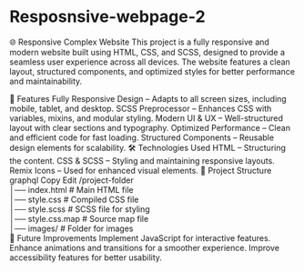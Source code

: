 # Resposnsive-webpage-2
🌐 Responsive Complex Website
This project is a fully responsive and modern website built using HTML, CSS, and SCSS, designed to provide a seamless user experience across all devices. The website features a clean layout, structured components, and optimized styles for better performance and maintainability.

🚀 Features
Fully Responsive Design – Adapts to all screen sizes, including mobile, tablet, and desktop.
SCSS Preprocessor – Enhances CSS with variables, mixins, and modular styling.
Modern UI & UX – Well-structured layout with clear sections and typography.
Optimized Performance – Clean and efficient code for fast loading.
Structured Components – Reusable design elements for scalability.
🛠️ Technologies Used
HTML – Structuring the content.
CSS & SCSS – Styling and maintaining responsive layouts.
Remix Icons – Used for enhanced visual elements.
📌 Project Structure
graphql
Copy
Edit
/project-folder  
│── index.html         # Main HTML file  
│── style.css          # Compiled CSS file  
│── style.scss         # SCSS file for styling  
│── style.css.map      # Source map file  
│── images/            # Folder for images  
🎯 Future Improvements
Implement JavaScript for interactive features.
Enhance animations and transitions for a smoother experience.
Improve accessibility features for better usability.
